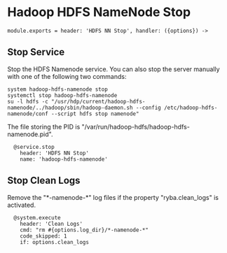 
# Hadoop HDFS NameNode Stop


    module.exports = header: 'HDFS NN Stop', handler: ({options}) ->

## Stop Service

Stop the HDFS Namenode service. You can also stop the server manually with one of
the following two commands:

```
system hadoop-hdfs-namenode stop
systemctl stop hadoop-hdfs-namenode
su -l hdfs -c "/usr/hdp/current/hadoop-hdfs-namenode/../hadoop/sbin/hadoop-daemon.sh --config /etc/hadoop-hdfs-namenode/conf --script hdfs stop namenode"
```

The file storing the PID is "/var/run/hadoop-hdfs/hadoop-hdfs-namenode.pid".

      @service.stop
        header: 'HDFS NN Stop'
        name: 'hadoop-hdfs-namenode'

## Stop Clean Logs

Remove the "\*-namenode-\*" log files if the property "ryba.clean_logs" is
activated.

      @system.execute
        header: 'Clean Logs'
        cmd: "rm #{options.log_dir}/*-namenode-*"
        code_skipped: 1
        if: options.clean_logs
